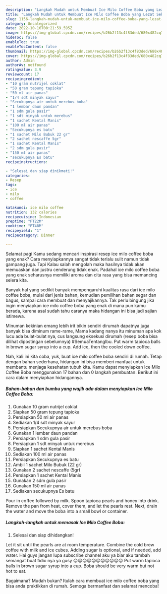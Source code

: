 ```yaml
---
description: "Langkah Mudah untuk Membuat Ice Milo Coffee Boba yang Lezat Sekali, Buat Buka Puasa Enak Banget"
title: "Langkah Mudah untuk Membuat Ice Milo Coffee Boba yang Lezat Sekali, Buat Buka Puasa Enak Banget"
slug: 1156-langkah-mudah-untuk-membuat-ice-milo-coffee-boba-yang-lezat-sekali-buat-buka-puasa-enak-banget
category: Uncategorized
date: 2022-10-16T08:21:59.595Z
image: https://img-global.cpcdn.com/recipes/b26b2f13c4f83ded/680x482cq70/ice-milo-coffee-boba-foto-resep-utama.jpg
hideToc: false
enableToc: true
enableTocContent: false
thumbnail: https://img-global.cpcdn.com/recipes/b26b2f13c4f83ded/680x482cq70/ice-milo-coffee-boba-foto-resep-utama.jpg
cover: https://img-global.cpcdn.com/recipes/b26b2f13c4f83ded/680x482cq70/ice-milo-coffee-boba-foto-resep-utama.jpg
author: Admin
authorAv: notfound
ratingvalue: 3.9
reviewcount: 17
recipeingredient:
- "10 gram nutrijel coklat"
- "50 gram tepung tapioka"
- "50 ml air panas"
- "1/4 sdt minyak sayur"
- "Secukupnya air untuk merebus boba"
- "1 lembar daun pandan"
- "1 sdm gula pasir"
- "1 sdt minyak untuk merebus"
- "1 sachet Kental Manis"
- "100 ml air panas"
- "Secukupnya es batu"
- "1 sachet Milo Bubuk 22 gr"
- "2 sachet nescaffe 5gr"
- "1 sachet Kental Manis"
- "2 sdm gula pasir"
- "150 ml air panas"
- "secukupnya Es batu"
recipeinstructions:

- "Selesai dan siap dinikmati!"
categories:
- Resep
tags:
- ice
- milo
- coffee

katakunci: ice milo coffee 
nutrition: 132 calories
recipecuisine: Indonesian
preptime: "PT22M"
cooktime: "PT48M"
recipeyield: "1"
recipecategory: Dinner

---
```



Selamat pagi Kamu sedang mencari inspirasi resep ice milo coffee boba yang enak? Cara menyiapkannya sangat tidak terlalu sulit namun tidak gampang juga. Tapi Kalau salah mengolah maka hasilnya tidak akan memuaskan dan justru cenderung tidak enak. Padahal ice milo coffee boba yang enak seharusnya memiliki aroma dan cita rasa yang bisa memancing selera kita.


Banyak hal yang sedikit banyak mempengaruhi kualitas rasa dari ice milo coffee boba, mulai dari jenis bahan, kemudian pemilihan bahan segar dan bagus, sampai cara membuat dan menyajikannya. Tak perlu bingung jika ingin menyiapkan ice milo coffee boba yang enak di mana pun kamu berada, karena asal sudah tahu caranya maka hidangan ini bisa jadi sajian istimewa.

Minuman kekinian emang lebih irit bikin sendiri dirumah dapatnya juga banyak bisa diminum rame-rame, Mama kadang nanya itu minuman apa kok lucu ada bulat-bulat nya, cus langsung eksekusi dirumah (resep boba bisa dilihat dipostingan sebelumnya) #SemuaTentangIbu. Put warm tapioca balls in brown sugar syrup into a cup. Add ice, then the cooled down coffee.


Nah, kali ini kita coba, yuk, buat ice milo coffee boba sendiri di rumah. Tetap dengan bahan sederhana, hidangan ini bisa memberi manfaat untuk membantu menjaga kesehatan tubuh kita. Kamu dapat menyiapkan Ice Milo Coffee Boba menggunakan 17 bahan dan 0 langkah pembuatan. Berikut ini cara dalam menyiapkan hidangannya.

<!--inarticleads1-->

##### Bahan-bahan dan bumbu yang wajib ada dalam menyiapkan Ice Milo Coffee Boba:

1. Gunakan 10 gram nutrijel coklat
1. Siapkan 50 gram tepung tapioka
1. Persiapkan 50 ml air panas
1. Sediakan 1/4 sdt minyak sayur
1. Persiapkan Secukupnya air untuk merebus boba
1. Gunakan 1 lembar daun pandan
1. Persiapkan 1 sdm gula pasir
1. Persiapkan 1 sdt minyak untuk merebus
1. Siapkan 1 sachet Kental Manis
1. Sediakan 100 ml air panas
1. Persiapkan Secukupnya es batu
1. Ambil 1 sachet Milo Bubuk (22 gr)
1. Gunakan 2 sachet nescaffe (5gr)
1. Persiapkan 1 sachet Kental Manis
1. Gunakan 2 sdm gula pasir
1. Gunakan 150 ml air panas
1. Sediakan secukupnya Es batu


Pour in coffee followed by milk. Spoon tapioca pearls and honey into drink. Remove the pan from heat, cover them, and let the pearls rest. Next, drain the water and move the boba into a small bowl or container. 

<!--inarticleads2-->

##### Langkah-langkah untuk memasak Ice Milo Coffee Boba:


1. Selesai dan siap dihidangkan!

Let it sit until the pearls are at room temperature. Combine the cold brew coffee with milk and ice cubes. Adding sugar is optional, and if needed, add water. Hai guys jangan lupa subscribe channel aku ya biar aku tambah semangat buat fidio nya ya gusy 😍😍😍😍😍😍😍😍😍😍😍 Put warm tapioca balls in brown sugar syrup into a cup. Boba should be very warm but not hot to eat. 

Bagaimana? Mudah bukan? Itulah cara membuat ice milo coffee boba yang bisa anda praktikkan di rumah. Semoga bermanfaat dan selamat mencoba!
